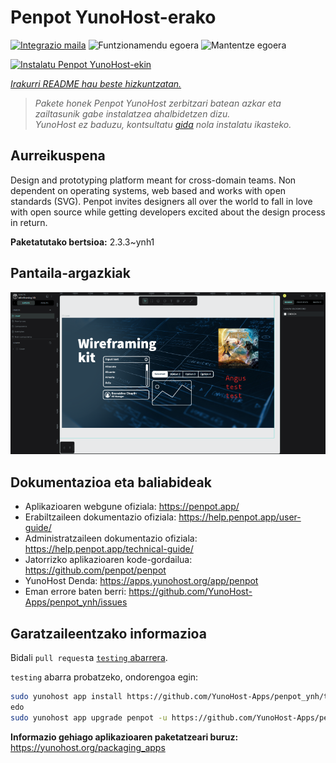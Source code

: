 <!--
Ohart ongi: README hau automatikoki sortu da <https://github.com/YunoHost/apps/tree/master/tools/readme_generator>ri esker
EZ editatu eskuz.
-->

# Penpot YunoHost-erako

[![Integrazio maila](https://dash.yunohost.org/integration/penpot.svg)](https://ci-apps.yunohost.org/ci/apps/penpot/) ![Funtzionamendu egoera](https://ci-apps.yunohost.org/ci/badges/penpot.status.svg) ![Mantentze egoera](https://ci-apps.yunohost.org/ci/badges/penpot.maintain.svg)

[![Instalatu Penpot YunoHost-ekin](https://install-app.yunohost.org/install-with-yunohost.svg)](https://install-app.yunohost.org/?app=penpot)

*[Irakurri README hau beste hizkuntzatan.](./ALL_README.md)*

> *Pakete honek Penpot YunoHost zerbitzari batean azkar eta zailtasunik gabe instalatzea ahalbidetzen dizu.*  
> *YunoHost ez baduzu, kontsultatu [gida](https://yunohost.org/install) nola instalatu ikasteko.*

## Aurreikuspena

Design and prototyping platform meant for cross-domain teams. Non dependent on operating systems, web based and works with open standards (SVG). Penpot invites designers all over the world to fall in love with open source while getting developers excited about the design process in return.

**Paketatutako bertsioa:** 2.3.3~ynh1

## Pantaila-argazkiak

![Penpot(r)en pantaila-argazkia](./doc/screenshots/penpot.png)

## Dokumentazioa eta baliabideak

- Aplikazioaren webgune ofiziala: <https://penpot.app/>
- Erabiltzaileen dokumentazio ofiziala: <https://help.penpot.app/user-guide/>
- Administratzaileen dokumentazio ofiziala: <https://help.penpot.app/technical-guide/>
- Jatorrizko aplikazioaren kode-gordailua: <https://github.com/penpot/penpot>
- YunoHost Denda: <https://apps.yunohost.org/app/penpot>
- Eman errore baten berri: <https://github.com/YunoHost-Apps/penpot_ynh/issues>

## Garatzaileentzako informazioa

Bidali `pull request`a [`testing` abarrera](https://github.com/YunoHost-Apps/penpot_ynh/tree/testing).

`testing` abarra probatzeko, ondorengoa egin:

```bash
sudo yunohost app install https://github.com/YunoHost-Apps/penpot_ynh/tree/testing --debug
edo
sudo yunohost app upgrade penpot -u https://github.com/YunoHost-Apps/penpot_ynh/tree/testing --debug
```

**Informazio gehiago aplikazioaren paketatzeari buruz:** <https://yunohost.org/packaging_apps>
